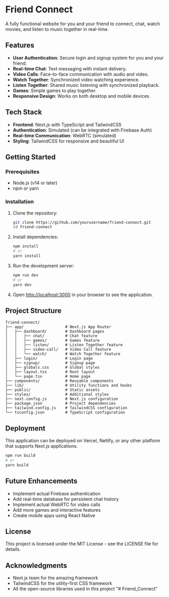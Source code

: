 # Friend Connect

A fully functional website for you and your friend to connect, chat, watch movies, and listen to music together in real-time.

## Features

- **User Authentication**: Secure login and signup system for you and your friend.
- **Real-time Chat**: Text messaging with instant delivery.
- **Video Calls**: Face-to-face communication with audio and video.
- **Watch Together**: Synchronized video watching experience.
- **Listen Together**: Shared music listening with synchronized playback.
- **Games**: Simple games to play together.
- **Responsive Design**: Works on both desktop and mobile devices.

## Tech Stack

- **Frontend**: Next.js with TypeScript and TailwindCSS
- **Authentication**: Simulated (can be integrated with Firebase Auth)
- **Real-time Communication**: WebRTC (simulated)
- **Styling**: TailwindCSS for responsive and beautiful UI

## Getting Started

### Prerequisites

- Node.js (v14 or later)
- npm or yarn

### Installation

1. Clone the repository:
   ```bash
   git clone https://github.com/yourusername/friend-connect.git
   cd friend-connect
   ```

2. Install dependencies:
   ```bash
   npm install
   # or
   yarn install
   ```

3. Run the development server:
   ```bash
   npm run dev
   # or
   yarn dev
   ```

4. Open [http://localhost:3000](http://localhost:3000) in your browser to see the application.

## Project Structure

```
friend-connect/
├── app/                  # Next.js App Router
│   ├── dashboard/        # Dashboard pages
│   │   ├── chat/         # Chat feature
│   │   ├── games/        # Games feature
│   │   ├── listen/       # Listen Together feature
│   │   ├── video-call/   # Video Call feature
│   │   └── watch/        # Watch Together feature
│   ├── login/            # Login page
│   ├── signup/           # Signup page
│   ├── globals.css       # Global styles
│   ├── layout.tsx        # Root layout
│   └── page.tsx          # Home page
├── components/           # Reusable components
├── lib/                  # Utility functions and hooks
├── public/               # Static assets
├── styles/               # Additional styles
├── next.config.js        # Next.js configuration
├── package.json          # Project dependencies
├── tailwind.config.js    # TailwindCSS configuration
└── tsconfig.json         # TypeScript configuration
```

## Deployment

This application can be deployed on Vercel, Netlify, or any other platform that supports Next.js applications.

```bash
npm run build
# or
yarn build
```

## Future Enhancements

- Implement actual Firebase authentication
- Add real-time database for persistent chat history
- Implement actual WebRTC for video calls
- Add more games and interactive features
- Create mobile apps using React Native

## License

This project is licensed under the MIT License - see the LICENSE file for details.

## Acknowledgments

- Next.js team for the amazing framework
- TailwindCSS for the utility-first CSS framework
- All the open-source libraries used in this project "# Friend_Connect" 
